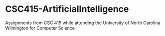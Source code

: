 # CSC415-ArtificialIntelligence
Assignments from CSC 415 while attending the University of North Carolina Wilmington for Computer Science
